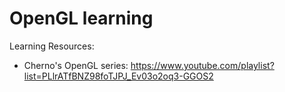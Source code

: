 # OpenGL learning

Learning Resources:
- Cherno's OpenGL series: https://www.youtube.com/playlist?list=PLlrATfBNZ98foTJPJ_Ev03o2oq3-GGOS2